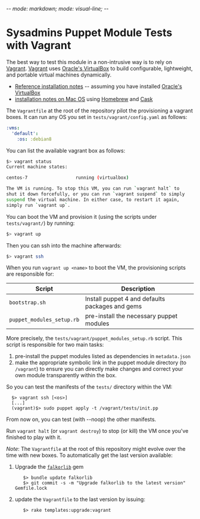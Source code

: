 -*- mode: markdown; mode: visual-line; -*-

# Sysadmins Puppet Module Tests with Vagrant

The best way to test this module in a non-intrusive way is to rely on [Vagrant](http://www.vagrantup.com/).
[Vagrant](http://vagrantup.com/) uses [Oracle's VirtualBox](http://www.virtualbox.org/)
to build configurable, lightweight, and portable virtual machines dynamically.

* [Reference installation notes](http://docs.vagrantup.com/v2/installation/) -- assuming you have installed [Oracle's VirtualBox](http://www.virtualbox.org/)
* [installation notes on Mac OS](http://sourabhbajaj.com/mac-setup/Vagrant/README.html) using [Homebrew](http://brew.sh/) and [Cask](http://sourabhbajaj.com/mac-setup/Homebrew/Cask.html)

The `Vagrantfile` at the root of the repository pilot the provisioning a vagrant boxes.
It can run any OS you set in `tests/vagrant/config.yaml` as follows:

```yaml
:vms:
  'default':
    :os: :debian8
```

You can list the available vagrant box as follows:

```bash
$> vagrant status
Current machine states:

centos-7                  running (virtualbox)

The VM is running. To stop this VM, you can run `vagrant halt` to
shut it down forcefully, or you can run `vagrant suspend` to simply
suspend the virtual machine. In either case, to restart it again,
simply run `vagrant up`.
```

You can boot the VM and provision it (using the scripts under `tests/vagrant/`) by running:

```bash
$> vagrant up
```

Then you can ssh into the machine afterwards:

```bash
$> vagrant ssh
```

When you run `vagrant up <name>` to boot the VM, the provisioning scripts are responsible for:

| Script                    | Description                                     |
|---------------------------|-------------------------------------------------|
| `bootstrap.sh`            | Install puppet 4 and defaults packages and gems |
| `puppet_modules_setup.rb` | pre-install the necessary puppet modules        |

More precisely, the `tests/vagrant/puppet_modules_setup.rb` script.
This script is responsible for two main tasks:

1. pre-install the puppet modules listed as dependencies in `metadata.json`
2. make the appropriate symbolic link in the puppet module directory (to `/vagrant`) to ensure you can directly make changes and correct your own module transparently within the box.

So you can test the manifests of the `tests/` directory within the VM:

      $> vagrant ssh [<os>]
      [...]
      (vagrant)$> sudo puppet apply -t /vagrant/tests/init.pp

From now on, you can test (with --noop) the other manifests.

Run `vagrant halt` (or `vagrant destroy`) to stop (or kill) the VM once you've finished to play with it.

_Note_: The `Vagrantfile` at the root of this repository might evolve over the time with new boxes. To automatically get the last version available:

1. Upgrade the [`falkorlib`](https://rubygems.org/gems/falkorlib) gem

          $> bundle update falkorlib
		  $> git commit -s -m "Upgrade falkorlib to the latest version" Gemfile.lock

2. update the `Vagrantfile` to the last version by issuing:

          $> rake templates:upgrade:vagrant
